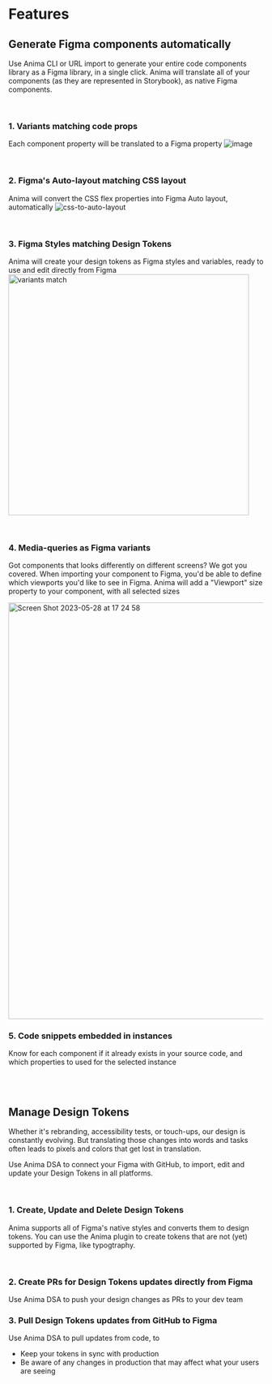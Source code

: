 # Features


## Generate Figma components automatically
Use Anima CLI or URL import to generate your entire code components library as a Figma library, in a single click. 
Anima will translate all of your components (as they are represented in Storybook), as native Figma components. 

<br>

### 1. Variants matching code props
Each component property will be translated to a Figma property ![image](https://github.com/AnimaApp/anima-storybook-cli/assets/96059044/aa7d5e90-8519-4ffe-be00-4e944ffb6435)

<br>

### 2. Figma's Auto-layout matching CSS layout
Anima will convert the CSS flex properties into Figma Auto layout, automatically 
![css-to-auto-layout](https://github.com/AnimaApp/anima-storybook-cli/assets/96059044/cafc3ad0-dd54-405f-a30b-778a6b727c68)

<br>

### 3. Figma Styles matching Design Tokens
Anima will create your design tokens as Figma styles and variables, ready to use and edit directly from Figma
<br>
<img width="475" alt="variants match" src="https://github.com/AnimaApp/anima-storybook-cli/assets/96059044/372e2e3b-207e-4299-a5af-c2f97b0efa96">

<br>

### 4. Media-queries as Figma variants
Got components that looks differently on different screens? We got you covered. When importing your component to Figma, you'd be able to define which viewports you'd like to see in Figma. Anima will add a "Viewport" size property to your component, with all selected sizes

<img width="821" alt="Screen Shot 2023-05-28 at 17 24 58" src="https://github.com/AnimaApp/anima-storybook-cli/assets/96059044/94e88059-c175-4eb5-8259-d4713db9f8d0">

<br>

### 5. Code snippets embedded in instances
Know for each component if it already exists in your source code, and which properties to used for the selected instance

<br><br>

## Manage Design Tokens
Whether it's rebranding, accessibility tests, or touch-ups, our design is constantly evolving. But translating those changes into words and tasks often leads to pixels and colors that get lost in translation.

Use Anima DSA to connect your Figma with GitHub, to import, edit and update your Design Tokens in all platforms.

<br>

### 1. Create, Update and Delete Design Tokens
Anima supports all of Figma's native styles and converts them to design tokens. You can use the Anima plugin to create tokens that are not (yet) supported by Figma, like typogtraphy. 

<br>

### 2. Create PRs for Design Tokens updates directly from Figma
Use Anima DSA to push your design changes as PRs to your dev team
<br>

### 3. Pull Design Tokens updates from GitHub to Figma
Use Anima DSA to pull updates from code, to
- Keep your tokens in sync with production
- Be aware of any changes in production that may affect what your users are seeing
